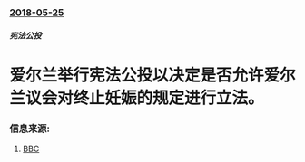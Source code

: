 ### [2018-05-25](/zh/news/2018/05/25/index.md)

##### 宪法公投
# 爱尔兰举行宪法公投以决定是否允许爱尔兰议会对终止妊娠的规定进行立法。 




### 信息来源:

1. [BBC](http://www.bbc.com/news/world-europe-44241521)
